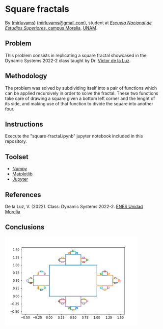 # Square fractals

By ([mirluvams](https://github.com/mirluvams)) ([mirluvams@gmail.com](mailto:mirluvams@gmail.com)), student at [*Escuela Nacional de Estudios Superiores*, campus Morelia](https://www.enesmorelia.unam.mx/), [UNAM](https://www.unam.mx/).

## Problem
This problem consists in replicating a square fractal showcased in the Dynamic Systems 2022-2 class taught by Dr. [Victor de la Luz](https://github.com/itztli).

## Methodology
The problem was solved by subdividing itself into a pair of functions which can be applied recursively in order to solve the fractal. These two functions take care of drawing a square given a bottom left corner and the lenght of its side, and making use of that function to divide the square into another four.

## Instructions
Execute the "square-fractal.ipynb" jupyter notebook included in this repository.


## Toolset
* [Numpy](https://numpy.org/)
* [Matplotlib](https://matplotlib.org/)
* [Jupyter](https://jupyter.org/)

## References
De la Luz, V. (2022). Class: Dynamic Systems 2022-2. [ENES Unidad Morelia](https://www.enesmorelia.unam.mx/).

## Conclusions
![](s_square.png)
